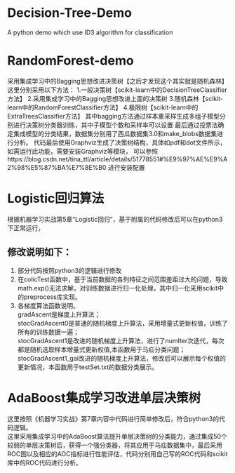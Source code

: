 # Decision-Tree-Demo
A python demo which use ID3 algorithm for classification
# RandomForest-demo
采用集成学习中的Bagging思想改进决策树【之后才发现这个其实就是随机森林】
这里分别采用以下方法：
1.一般决策树【scikit-learn中的DecisionTreeClassifier方法】
2.采用集成学习中的Bagging思想改进上面的决策树
3.随机森林【scikit-learn中的RandomForestClassifier方法】
4.极限树【scikit-learn中的ExtraTreesClassifier方法】
其中bagging方法通过样本重采样生成多组子模型分别进行决策树分类器训练，其中子模型个数和采样率可以设置
最后通过投票法确定集成模型的分类结果，数据集分别用了西瓜数据集3.0和make_blobs数据集进行分析。
代码最后使用Graphviz生成了决策树结构，具体如pdf和dot文件所示，如需运行此功能，需要安装Graphviz等模块，
可以参照https://blog.csdn.net/tina_ttl/article/details/51778551#%E9%97%AE%E9%A2%98%E5%87%BA%E7%8E%B0 进行安装配置
# Logistic回归算法
根据机器学习实战第5章“Logistic回归”，基于附属的代码修改后可以在python3下正常运行，
## 修改说明如下：
1. 部分代码按照python3的逻辑进行修改  
2. 在colicTest函数中，基于当前数据的各列特征之间范围差距过大的问题，导致math.exp()无法求解，对训练数据进行归一化处理，其中归一化采用scikit中的preprocess库实现。  
3. 各梯度算法函数说明。  
  gradAscent是梯度上升算法；  
  stocGradAscent0是普通的随机梯度上升算法，采用增量式更新权值，训练了所有的训练数据一遍；  
  stocGradAscent1是改进的随机梯度上升算法，进行了numIter次迭代，每次都是随机选取样本增量式更新权值,本函数用于马疝分类问题；  
  stocGradAscent1_gai改进的随机梯度上升算法，修改后可以展示每个权值的更新情况，本函数用于testSet.txt的数据分类展示。  
# AdaBoost集成学习改进单层决策树
这里按照《机器学习实战》第7章内容中代码进行简单修改后，符合python3的代码逻辑。  
这里采用集成学习中的AdaBoost算法提升单层决策树的分类能力，通过集成50个较弱的单层决策树后，获得一个强分类器，将其应用于马疝数据集中，最后采用ROC图以及相应的AOC指标进行性能评估，代码分别用自己写的ROC代码和scikit库中的ROC代码进行分析。
